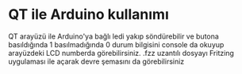 # QT ile Arduino kullanımı
 QT arayüzü ile Arduino'ya bağlı ledi yakıp söndürebilir ve butona basıldığında 1 basılmadığında 0 durum bilgisini console da okuyup arayüzdeki LCD numberda görebilirsiniz.
.fzz uzantılı dosyayı Fritzing uygulaması ile açarak devre şemasını da görebilirsiniz
